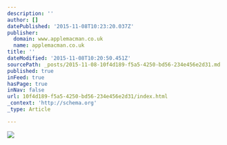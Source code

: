 ```yaml
---
description: ''
author: []
datePublished: '2015-11-08T10:23:20.037Z'
publisher:
  domain: www.applemacman.co.uk
  name: applemacman.co.uk
title: ''
dateModified: '2015-11-08T10:20:50.451Z'
sourcePath: _posts/2015-11-08-10f4d189-f5a5-4250-bd56-234e456e2d31.md
published: true
inFeed: true
hasPage: true
inNav: false
url: 10f4d189-f5a5-4250-bd56-234e456e2d31/index.html
_context: 'http://schema.org'
_type: Article

---
```

![](http://www.applemacman.co.uk/home/wp-content/uploads/2015/01/IMG_9545-300x300.jpg)